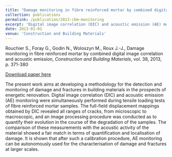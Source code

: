 ```yaml
---
title: "Damage monitoring in fibre reinforced mortar by combined digital image correlation and acoustic emission"
collection: publications
permalink: /publication/2013-cbm-monitoring
excerpt: 'Digital image correlation (DIC) and acoustic emission (AE) monitoring were simultaneously performed during tensile loading tests of fibre reinforced mortar samples.'
date: 2013-01-01
venue: 'Construction and Building Materials'
---
```


Rouchier S., Foray G., Godin N., Woloszyn M., Roux J.-J., Damage monitoring in fibre reinforced mortar by combined digital image correlation and acoustic emission, *Construction and Building Materials*, vol. 38, 2013, p. 371-380

[Download paper here](http://srouchier.github.io/files/2013-cbm-monitoring.pdf)

The present work aims at developing a methodology for the detection and monitoring of damage and fractures in building materials in the prospects of energetic renovation. Digital image correlation (DIC) and acoustic emission (AE) monitoring were simultaneously performed during tensile loading tests of fibre reinforced mortar samples. The full-field displacement mappings obtained by DIC revealed all ranges of cracks, from microscopic to macroscopic, and an image processing procedure was conducted as to quantify their evolution in the course of the degradation of the samples. The comparison of these measurements with the acoustic activity of the material showed a fair match in terms of quantification and localisation of damage. It is shown that after such a calibration procedure, AE monitoring can be autonomously used for the characterisation of damage and fractures at larger scales.
